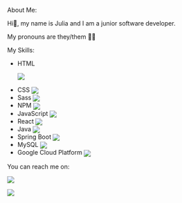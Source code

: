 About Me:

Hi👋, my name is Julia and I am a junior software developer.

My pronouns are they/them 🏳️‍🌈



My Skills:

- HTML <p><img src="https://img.shields.io/badge/HTML5-E34F26?style=for-the-badge&logo=html5&logoColor=white" img align="center"/></p>
- CSS <img src="https://img.shields.io/badge/CSS3-1572B6?style=for-the-badge&logo=css3&logoColor=white" img align="center"/>
- Sass <img src="https://img.shields.io/badge/Sass-CC6699?style=for-the-badge&logo=sass&logoColor=white" img align="center"/>
- NPM <img src="https://img.shields.io/badge/npm-CB3837?style=for-the-badge&logo=npm&logoColor=white" img align="center"/>
- JavaScript <img src="https://img.shields.io/badge/JavaScript-323330?style=for-the-badge&logo=javascript&logoColor=F7DF1E" img align="center"/>
- React <img src="https://img.shields.io/badge/React-20232A?style=for-the-badge&logo=react&logoColor=61DAFB" img align="center"/>
- Java <img src="https://img.shields.io/badge/Java-ED8B00?style=for-the-badge&logo=java&logoColor=white" img align="center"/>
- Spring Boot <img src="https://img.shields.io/badge/Spring_Boot-F2F4F9?style=for-the-badge&logo=spring-boot" img align="center"/>
- MySQL <img src="https://img.shields.io/badge/MySQL-005C84?style=for-the-badge&logo=mysql&logoColor=white" img align="center"/>
- Google Cloud Platform <img src="https://img.shields.io/badge/Google_Cloud-4285F4?style=for-the-badge&logo=google-cloud&logoColor=white" img align="center"/>

You can reach me on:

<a href="https://www.linkedin.com/in/julia-banerjee-0a40511b0/" target="blank"><img align="center" src="https://img.shields.io/badge/LinkedIn-0077B5?style=for-the-badge&logo=linkedin&logoColor=white" /></a>
   
   
 <img src="https://github-readme-stats.vercel.app/api?username=juliabanerjee" img align="center"/>   

